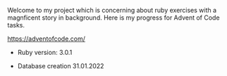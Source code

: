 Welcome to my project which is concerning about ruby exercises with a magnficent story in background.
Here is my progress for Advent of Code tasks.

https://adventofcode.com/

* Ruby version: 3.0.1

* Database creation 31.01.2022
